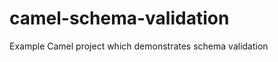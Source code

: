 camel-schema-validation
=======================

Example Camel project which demonstrates schema validation